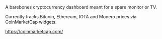 A barebones cryptocurrency dashboard meant for a spare monitor or TV. 

Currently tracks Bitcoin, Ethereum, IOTA and Monero prices via CoinMarketCap widgets.

https://coinmarketcap.com/